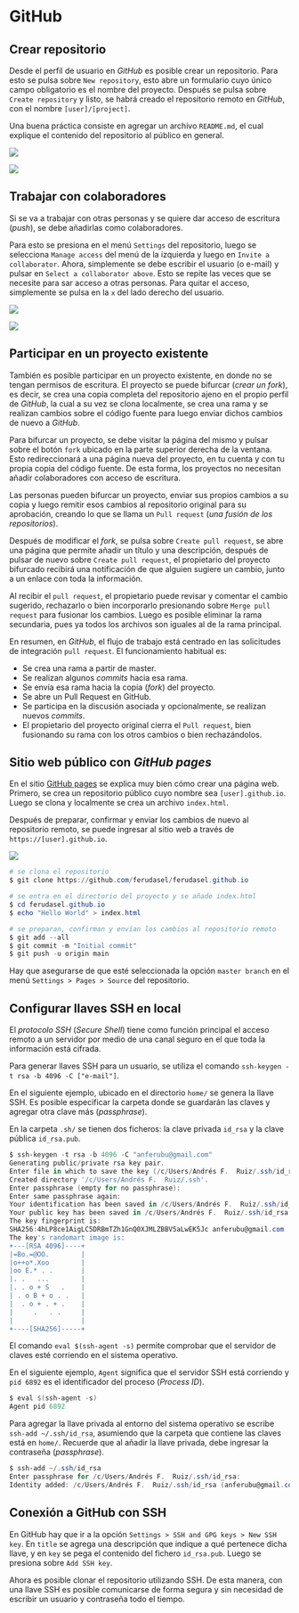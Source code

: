 # GitHub

## Crear repositorio

Desde el perfil de usuario en *GitHub* es posible crear un repositorio. Para esto se pulsa sobre `New repository`, esto abre un formulario cuyo único campo obligatorio es el nombre del proyecto. Después se pulsa sobre `Create repository` y listo, se habrá creado el repositorio remoto en *GitHub*, con el nombre `[user]/[project]`.

Una buena práctica consiste en agregar un archivo `README.md`, el cual explique el contenido del repositorio al público en general.



![](/home/anfeterol/Documents/informatica/git/img/new_repository.png)

![](/home/anfeterol/Documents/informatica/git/img/create_repository.png)



## Trabajar con colaboradores

Si se va a trabajar con otras personas y se quiere dar acceso de escritura (*push*), se debe añadirlas como colaboradores. 

Para esto se presiona en el menú `Settings` del repositorio, luego se selecciona `Manage access` del menú de la izquierda y luego en `Invite a collaborator`. Ahora, simplemente se debe escribir el usuario (o e-mail) y pulsar en `Select a collaborator above`. Esto se repite las veces que se necesite para sar acceso a otras personas. Para quitar el acceso, simplemente se pulsa en la `x` del lado derecho del usuario.

![](/home/anfeterol/Documents/informatica/git/img/settings.png)

![](/home/anfeterol/Documents/informatica/git/img/invite_collaborator.png)



## Participar en un proyecto existente

También es posible participar en un proyecto existente, en donde no se tengan permisos de escritura. El proyecto se puede bifurcar (*crear un fork*), es decir, se crea una copia completa del repositorio ajeno en el propio perfil de *GitHub*, la cual a su vez se clona localmente, se crea una rama y se realizan cambios sobre el código fuente para luego enviar dichos cambios de nuevo a *GitHub*.

Para bifurcar un proyecto, se debe visitar la página del mismo y pulsar sobre el botón `fork` ubicado en la parte superior derecha de la ventana. Esto redireccionará a una página nueva del proyecto, en tu cuenta y con tu propia copia del código fuente. De esta forma, los proyectos no necesitan añadir colaboradores con acceso de escritura.

Las personas pueden bifurcar un proyecto, enviar sus propios cambios a su copia y luego remitir esos cambios al repositorio original para su aprobación, creando lo que se llama un `Pull request` (*una fusión de los repositorios*).

Después de modificar el *fork*, se pulsa sobre `Create pull request`, se abre una página que permite añadir un título y una descripción, después de pulsar de nuevo sobre `Create pull request`, el propietario del proyecto bifurcado recibirá una notificación de que alguien sugiere un cambio, junto a un enlace con toda la información.

Al recibir el `pull request`, el propietario puede revisar y comentar el cambio sugerido, rechazarlo o bien incorporarlo presionando sobre `Merge pull request` para fusionar los cambios. Luego es posible eliminar la rama secundaria, pues ya todos los archivos son iguales al de la rama principal.

En resumen, en *GitHub*, el flujo de trabajo está centrado en las solicitudes de integración `pull request`. El funcionamiento habitual es:

-   Se crea una rama a partir de master.
-   Se realizan algunos *commits* hacia esa rama.
-   Se envía esa rama hacia la copia (*fork*) del proyecto.
-   Se abre un Pull Request en GitHub.
-   Se participa en la discusión asociada y opcionalmente, se realizan nuevos *commits*.
-   El propietario del proyecto original cierra el `Pull request`, bien fusionando su rama con los otros cambios o bien rechazándolos.



## Sitio web público con *GitHub pages*

En el sitio [GitHub pages](https://pages.github.com/) se explica muy bien cómo crear una página web. Primero, se crea un repositorio público cuyo nombre sea `[user].github.io`. Luego se clona y localmente se crea un archivo `index.html`. 

Después de preparar, confirmar y enviar los cambios de nuevo al repositorio remoto, se puede ingresar al sitio web a través de `https://[user].github.io`.



![](/home/anfeterol/Documents/informatica/git/img/github_pages.png)



~~~powershell
# se clona el repositorio
$ git clone https://github.com/ferudasel/ferudasel.github.io

# se entra en el directorio del proyecto y se añade index.html
$ cd ferudasel.github.io
$ echo "Hello World" > index.html

# se preparan, confirman y envían los cambios al repositorio remoto
$ git add --all
$ git commit -m "Initial commit"
$ git push -u origin main
~~~



Hay que asegurarse de que esté seleccionada la opción `master branch` en el menú `Settings > Pages > Source`  del repositorio.



## Configurar llaves SSH en local

El *protocolo SSH* (*Secure Shell*) tiene como función principal el acceso remoto a un servidor por medio de una canal seguro en el que toda la información está cifrada.

Para generar llaves SSH para un usuario, se utiliza el comando `ssh-keygen -t rsa -b 4096 -C ["e-mail"]`.

En el siguiente ejemplo, ubicado en el directorio `home/` se genera la llave SSH. Es posible especificar la carpeta donde se guardarán las claves y agregar otra clave más (*passphrase*).

En la carpeta `.sh/` se tienen dos ficheros: la clave privada `id_rsa` y la clave pública `id_rsa.pub`.

~~~powershell
$ ssh-keygen -t rsa -b 4096 -C "anferubu@gmail.com"
Generating public/private rsa key pair.
Enter file in which to save the key (/c/Users/Andrés F.  Ruiz/.ssh/id_rsa):
Created directory '/c/Users/Andrés F.  Ruiz/.ssh'.
Enter passphrase (empty for no passphrase):
Enter same passphrase again:
Your identification has been saved in /c/Users/Andrés F.  Ruiz/.ssh/id_rsa.
Your public key has been saved in /c/Users/Andrés F.  Ruiz/.ssh/id_rsa.pub.
The key fingerprint is:
SHA256:4hLP8ce1AigLC5DRBmTZh1GnQ0XJMLZBBV5aLwEK5Jc anferubu@gmail.com
The key's randomart image is:
+---[RSA 4096]----+
|=Bo.=@OO.        |
|o++o*.Xoo        |
|oo E.* . .       |
|. .   ...        |
|. . o + S   .    |
| . o B + o . .   |
|  . o + . + .    |
|     .   . .     |
|                 |
+----[SHA256]-----+
~~~



El comando `eval $(ssh-agent -s)` permite comprobar que el servidor de claves esté corriendo en el sistema operativo.

En el siguiente ejemplo, `Agent` significa que el servidor SSH está corriendo y `pid 6892` es el identificador del proceso (*Process ID*).

~~~powershell
$ eval $(ssh-agent -s)
Agent pid 6892
~~~



Para agregar la llave privada al entorno del sistema operativo se escribe `ssh-add ~/.ssh/id_rsa`, asumiendo que la carpeta que contiene las claves está en `home/`. Recuerde que al añadir la llave privada, debe ingresar la contraseña (*passphrase*).

~~~powershell
$ ssh-add ~/.ssh/id_rsa
Enter passphrase for /c/Users/Andrés F.  Ruiz/.ssh/id_rsa:
Identity added: /c/Users/Andrés F.  Ruiz/.ssh/id_rsa (anferubu@gmail.com)
~~~



## Conexión a GitHub con SSH

En GitHub hay que ir a la opción `Settings > SSH and GPG keys > New SSH key`. En `title` se agrega una descripción que indique a qué pertenece dicha llave, y en `key` se pega el contenido del fichero `id_rsa.pub`. Luego se presiona sobre `Add SSH key`.

Ahora es posible clonar el repositorio utilizando SSH. De esta manera, con una llave SSH es posible comunicarse de forma segura y sin necesidad de escribir un usuario y contraseña todo el tiempo.